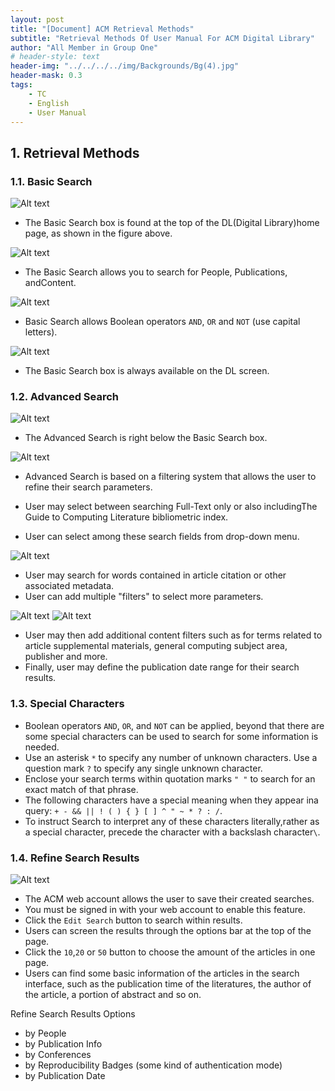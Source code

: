 ```yaml
---
layout: post
title: "[Document] ACM Retrieval Methods"
subtitle: "Retrieval Methods Of User Manual For ACM Digital Library"
author: "All Member in Group One"
# header-style: text
header-img: "../../../../img/Backgrounds/Bg(4).jpg"
header-mask: 0.3
tags:
    - TC
    - English
    - User Manual
---
```


##  1. <a name='RetrievalMethods'></a>Retrieval Methods

###  1.1. <a name='BasicSearch'></a>Basic Search


![Alt text](../../../../img/UserManual/image-22.png)

- The Basic Search box is found at the top of the DL(Digital Library)home page, as shown in the figure above.

![Alt text](../../../../img/UserManual/image-23.png)

- The Basic Search allows you to search for People, Publications, andContent.

![Alt text](../../../../img/UserManual/image-24.png)

- Basic Search allows Boolean operators ```AND```, ```OR``` and ```NOT``` (use capital letters).

![Alt text](../../../../img/UserManual/image-25.png)

- The Basic Search box is always available on the DL screen.

###  1.2. <a name='AdvancedSearch'></a>Advanced Search

![Alt text](../../../../img/UserManual/image-26.png)

- The Advanced Search is right below the Basic Search box.

![Alt text](../../../../img/UserManual/image-27.png)

- Advanced Search is based on a filtering system that allows the user to refine their search parameters.

- User may select between searching Full-Text only or also includingThe Guide to Computing Literature bibliometric index.

- User can select among these search fields from drop-down menu.

![Alt text](../../../../img/UserManual/image-28.png)

- User may search for words contained in article citation or other associated metadata.
- User can add multiple "filters" to select more parameters.

![Alt text](../../../../img/UserManual/image-29.png)
![Alt text](../../../../img/UserManual/image-30.png)

- User may then add additional content filters such as for terms related to article supplemental materials, general computing subject area, publisher and more.
- Finally, user may define the publication date range for their search results.

###  1.3. <a name='SpecialCharacters'></a>Special Characters

- Boolean operators ```AND```, ```OR```, and ```NOT``` can be applied, beyond that there are some special characters can be used to search for some information is needed.
- Use an asterisk ```*``` to specify any number of unknown characters. Use a question mark ```?``` to specify any single unknown character.
- Enclose your search terms within quotation marks ```" "``` to search for an exact match of that phrase.
- The following characters have a special meaning when they appear ina query: ```+ - && || ! ( ) { } [ ] ^ " ~ * ? : /```.
- To instruct Search to interpret any of these characters literally,rather as a special character, precede the character with a backslash character```\```.

###  1.4. <a name='RefineSearchResults'></a>Refine Search Results

![Alt text](../../../../img/UserManual/image-31.png)

- The ACM web account allows the user to save their created searches.
- You must be signed in with your web account to enable this feature.
- Click the ```Edit Search``` button to search within results.
- Users can screen the results through the options bar at the top of the page.
- Click the ```10```,```20``` or ```50``` button to choose the amount of the articles in one page.
- Users can find some basic information of the articles in the search interface, such as the publication time of the literatures, the author of the article, a portion of abstract and so on.

Refine Search Results Options

- by People
- by Publication Info
- by Conferences
- by Reproducibility Badges (some kind of authentication mode)
- by Publication Date
